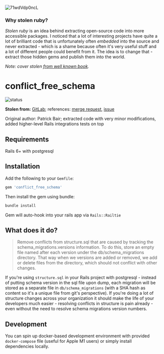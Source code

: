 ![71wdVdp0ncL](https://user-images.githubusercontent.com/1527612/111843245-1a0d8b80-8901-11eb-987a-f382d2396f8d.jpg)

### Why stolen ruby?

_Stolen ruby_ is an idea behind extracting open-source code into more accessible packages. I noticed that a lot of interesting projects have quite a lot of brilliant code that is unfortunately often _embedded_ into the source and never extracted - which is a shame because often it's very useful stuff and a lot of different people could benefit from it. The idea is to change that - extract those hidden gems and publish them into the world.

_Note: cover stolen [from well known book](https://austinkleon.com/steal/)._

# conflict_free_schema

![status](https://github.com/stolen-ruby/conflict_free_schema/actions/workflows/ci.yml/badge.svg)

**Stolen from:** [GitLab](https://gitlab.com); references: [merge request](https://gitlab.com/gitlab-org/gitlab/-/merge_requests/30109#65c74abf34b80b85fc4b56a98b029c7e2d884bac), [issue](https://gitlab.com/gitlab-org/gitlab/-/issues/218590)

Original author: Patrick Bair; extracted code with very minor modifications, added higher-level Rails integrations tests on top

## Requirements

Rails 6+ with postgresql

## Installation

Add the following to your `Gemfile`:

~~~ruby
gem 'conflict_free_schema'
~~~

Then install the gem using bundle:

~~~bash
bundle install
~~~

Gem will auto-hook into your rails app via `Rails::Railtie`

## What does it do?

> Remove conflicts from structure.sql that are caused by tracking the schema_migrations.versions information. To do this, store an empty file named after each version under the db/schema_migrations directory. That way when we versions are added or removed, we add or delete files from the directory, which should not conflict with other changes.

If you're using `structure.sql` in your Rails project with postgresql - instead of putting schema version in the sql file upon dump, each migration will be stored as a separate file in `db/schema_migrations` (with a SHA hash as content so it's a unique file from git's perspective). If you're doing a lot of structure changes across your organization it should make the life of your developers much easier - resolving conflicts in structure is pain already - even without the need to resolve schema migrations version numbers.

## Development

You can spin up docker-based development environment with provided `docker-compose` file (useful for Apple M1 users) or simply install dependencies locally.
